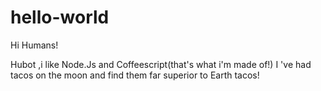 # hello-world

Hi Humans!

Hubot ,i like Node.Js and Coffeescript(that's what i'm made of!)
I 've had tacos on the moon and find them far superior to Earth tacos!
